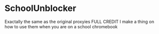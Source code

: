 # SchoolUnblocker
Exactally the same as the original proxyies FULL CREDIT I make a thing on how to use them when you are on a school chromebook
